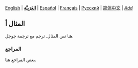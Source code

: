 [English](README.md) | **[العَرَبِيَّة](README-ar.md)** | [Español](README-es.md) | [Français](README-fr.md) | [Русский](README-ru.md) | [简体中文](README-zh-Hans.md) | *[Add](https://github.com/markdown-localization/markdown-localization-spec#workflow)* <!-- l10n:select -->

<!-- l10n:p
## Example A

Here is a text of example.
l10n:p -->
## المثال أ

هنا نص المثال. ترجم مع ترجمة جوجل.

<!-- l10n:p
### References

Some references here.
l10n:p -->
### المراجع

بعض المراجع هنا.
